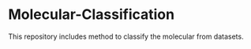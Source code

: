 # Molecular-Classification
This repository includes method to classify the molecular from datasets.
